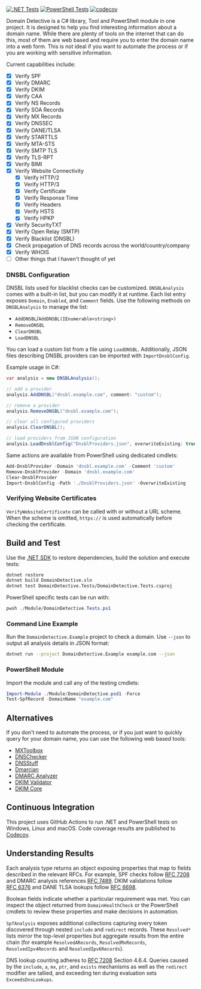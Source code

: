 [![.NET Tests](https://github.com/EvotecIT/DomainDetective/actions/workflows/dotnet-tests.yml/badge.svg)](https://github.com/EvotecIT/DomainDetective/actions/workflows/dotnet-tests.yml)
[![PowerShell Tests](https://github.com/EvotecIT/DomainDetective/actions/workflows/powershell-tests.yml/badge.svg)](https://github.com/EvotecIT/DomainDetective/actions/workflows/powershell-tests.yml)
[![codecov](https://codecov.io/gh/EvotecIT/DomainDetective/branch/master/graph/badge.svg)](https://codecov.io/gh/EvotecIT/DomainDetective)

Domain Detective is a C# library, Tool and PowerShell module in one project. It is designed to help you find interesting information about a domain name.
While there are plenty of tools on the internet that can do this, most of them are web based and require you to enter the domain name into a web form.
This is not ideal if you want to automate the process or if you are working with sensitive information.

Current capabilities include:
- [x] Verify SPF
- [x] Verify DMARC
- [x] Verify DKIM
- [x] Verify CAA
- [x] Verify NS Records
- [x] Verify SOA Records
- [x] Verify MX Records
- [x] Verify DNSSEC
- [x] Verify DANE/TLSA
- [x] Verify STARTTLS
- [x] Verify MTA-STS
- [x] Verify SMTP TLS
- [x] Verify TLS-RPT
- [x] Verify BIMI
- [x] Verify Website Connectivity
  - [x] Verify HTTP/2
  - [x] Verify HTTP/3
  - [x] Verify Certificate
  - [x] Verify Response Time
  - [x] Verify Headers
  - [x] Verify HSTS
  - [x] Verify HPKP
- [x] Verify SecurityTXT
- [x] Verify Open Relay (SMTP)
- [x] Verify Blacklist (DNSBL)
- [x] Check propagation of DNS records across the world/country/company
- [x] Verify WHOIS
- [ ] Other things that I haven't thought of yet

### DNSBL Configuration
DNSBL lists used for blacklist checks can be customized. `DNSBLAnalysis` comes with a built-in list, but you can modify it at runtime. Each list entry exposes `Domain`, `Enabled`, and `Comment` fields. Use the following methods on `DNSBLAnalysis` to manage the list:

- `AddDNSBL`/`AddDNSBL(IEnumerable<string>)`
- `RemoveDNSBL`
- `ClearDNSBL`
- `LoadDNSBL`

You can load a custom list from a file using `LoadDNSBL`. Additionally, JSON files describing DNSBL providers can be imported with `ImportDnsblConfig`.

Example usage in C#:

```csharp
var analysis = new DNSBLAnalysis();

// add a provider
analysis.AddDNSBL("dnsbl.example.com", comment: "custom");

// remove a provider
analysis.RemoveDNSBL("dnsbl.example.com");

// clear all configured providers
analysis.ClearDNSBL();

// load providers from JSON configuration
analysis.LoadDnsblConfig("DnsblProviders.json", overwriteExisting: true);
```

Same actions are available from PowerShell using dedicated cmdlets:

```powershell
Add-DnsblProvider -Domain 'dnsbl.example.com' -Comment 'custom'
Remove-DnsblProvider -Domain 'dnsbl.example.com'
Clear-DnsblProvider
Import-DnsblConfig -Path './DnsblProviders.json' -OverwriteExisting
```

### Verifying Website Certificates
`VerifyWebsiteCertificate` can be called with or without a URL scheme. When the scheme is omitted, `https://` is used automatically before checking the certificate.


## Build and Test

Use the [.NET SDK](https://dotnet.microsoft.com/) to restore dependencies, build the solution and execute tests:

```bash
dotnet restore
dotnet build DomainDetective.sln
dotnet test DomainDetective.Tests/DomainDetective.Tests.csproj
```

PowerShell specific tests can be run with:

```powershell
pwsh ./Module/DomainDetective.Tests.ps1
```

### Command Line Example

Run the `DomainDetective.Example` project to check a domain. Use `--json` to output
all analysis details in JSON format:

```bash
dotnet run --project DomainDetective.Example example.com --json
```

### PowerShell Module

Import the module and call any of the testing cmdlets:

```powershell
Import-Module ./Module/DomainDetective.psd1 -Force
Test-SpfRecord -DomainName "example.com"
```

## Alternatives
If you don't need to automate the process, or if you just want to quickly query for your domain name, you can use the following web based tools:

- [MXToolbox](https://mxtoolbox.com/)
- [DNSChecker](https://dnschecker.org/)
- [DNSStuff](https://www.dnsstuff.com/)
- [Dmarcian](https://dmarcian.com/)
- [DMARC Analyzer](https://www.dmarcanalyzer.com/)
- [DKIM Validator](https://dkimvalidator.com/)
- [DKIM Core](https://www.dkimcore.org/tools/)

## Continuous Integration

This project uses GitHub Actions to run .NET and PowerShell tests on Windows, Linux and macOS.
Code coverage results are published to [Codecov](https://codecov.io/gh/EvotecIT/DomainDetective).

## Understanding Results

Each analysis type returns an object exposing properties that map to fields described in the relevant RFCs. For example, SPF checks follow [RFC&nbsp;7208](https://datatracker.ietf.org/doc/html/rfc7208) and DMARC analysis references [RFC&nbsp;7489](https://datatracker.ietf.org/doc/html/rfc7489). DKIM validations follow [RFC&nbsp;6376](https://datatracker.ietf.org/doc/html/rfc6376) and DANE TLSA lookups follow [RFC&nbsp;6698](https://datatracker.ietf.org/doc/html/rfc6698).

Boolean fields indicate whether a particular requirement was met. You can inspect the object returned from `DomainHealthCheck` or the PowerShell cmdlets to review these properties and make decisions in automation.

`SpfAnalysis` exposes additional collections capturing every token discovered through nested `include` and `redirect` records. These `Resolved*` lists mirror the top-level properties but aggregate results from the entire chain (for example `ResolvedARecords`, `ResolvedMxRecords`, `ResolvedIpv4Records` and `ResolvedIpv6Records`).

DNS lookup counting adheres to [RFC&nbsp;7208](https://datatracker.ietf.org/doc/html/rfc7208) Section&nbsp;4.6.4. Queries caused by the `include`, `a`, `mx`, `ptr`, and `exists` mechanisms as well as the `redirect` modifier are tallied, and exceeding ten during evaluation sets `ExceedsDnsLookups`.
